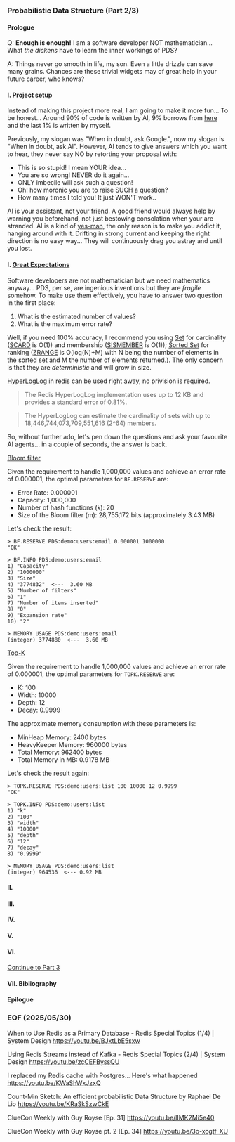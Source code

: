 ### Probabilistic Data Structure (Part 2/3)

#### Prologue
Q: **Enough is enough!** I am a software developer NOT mathematician... What *the dickens* have to learn the inner workings of PDS? 

A: Things never go smooth in life, my son. Even a little drizzle can save many grains. Chances are these trivial widgets may of great help in your future career, who knows? 


#### I. Project setup 
Instead of making this project more real, I am going to make it more fun... To be honest... Around 90% of code is written by AI, 9% borrows from [here](https://github.com/redis-developer/finding-bigfoot-with-semantic-search) and the last 1% is written by myself. 

Previously, my slogan was "When in doubt, ask Google.", now my slogan is "When in doubt, ask AI". However, AI tends to give answers which you want to hear, they never say NO by retorting your proposal with: 
- This is so stupid! I mean YOUR idea... 
- You are so wrong! NEVER do it again... 
- ONLY imbecile will ask such a question!
- Oh! how moronic you are to raise SUCH a question? 
- How many times I told you! It just WON'T work..

 AI is your assistant, not your friend. A good friend would always help by warning you beforehand, not just bestowing consolation when your are stranded. AI is a kind of [yes-man](https://dictionary.cambridge.org/dictionary/english-chinese-traditional/yes-man), the only reason is to make you addict it, hanging around with it. Drifting in strong current and keeping the right direction is no easy way... They will continuously drag you astray and until you lost. 


#### I. [Great Expectations](https://youtu.be/QN6hchvzwjA)
Software developers are not mathematician but we need mathematics anyway... PDS, per se, are ingenious inventions but they are *fragile* somehow. To make use them effectively, you have to answer two question in the first place: 
1. What is the estimated number of values? 
2. What is the maximum error rate? 

Well, if you need 100% accuracy, I recommend you using [Set](https://redis.io/docs/latest/develop/data-types/sets/) for cardinality ([SCARD](https://redis.io/docs/latest/commands/scard/) is O(1)) and membership ([SISMEMBER](https://redis.io/docs/latest/commands/sismember/) is O(1)); [Sorted Set](https://redis.io/docs/latest/develop/data-types/sorted-sets/) for ranking ([ZRANGE](https://redis.io/docs/latest/commands/zrange/) is O(log(N)+M) with N being the number of elements in the sorted set and M the number of elements returned.). The only concern is that they are *deterministic* and will grow in size. 

[HyperLogLog](https://redis.io/docs/latest/develop/data-types/probabilistic/hyperloglogs/) in redis can be used right away, no privision is required. 

> The Redis HyperLogLog implementation uses up to 12 KB and provides a standard error of 0.81%.

> The HyperLogLog can estimate the cardinality of sets with up to 18,446,744,073,709,551,616 (2^64) members.

So, without further ado, let's pen down the questions and ask your favourite AI agents... in a couple of seconds, the answer is back. 

[Bloom filter](https://redis.io/docs/latest/develop/data-types/probabilistic/bloom-filter/)

Given the requirement to handle 1,000,000 values and achieve an error rate of 0.000001, the optimal parameters for `BF.RESERVE` are:
- Error Rate: 0.000001
- Capacity: 1,000,000
- Number of hash functions (k): 20
- Size of the Bloom filter (m): 28,755,172 bits (approximately 3.43 MB)

Let's check the result: 
```
> BF.RESERVE PDS:demo:users:email 0.000001 1000000
"OK"

> BF.INFO PDS:demo:users:email 
1) "Capacity"
2) "1000000"
3) "Size"
4) "3774832"  <---  3.60 MB
5) "Number of filters"
6) "1"
7) "Number of items inserted"
8) "0"
9) "Expansion rate"
10) "2"

> MEMORY USAGE PDS:demo:users:email
(integer) 3774880  <---  3.60 MB
```

[Top-K](https://redis.io/docs/latest/develop/data-types/probabilistic/top-k/)

Given the requirement to handle 1,000,000 values and achieve an error rate of 0.000001, the optimal parameters for `TOPK.RESERVE` are:
- K: 100
- Width: 10000
- Depth: 12
- Decay: 0.9999

The approximate memory consumption with these parameters is:
- MinHeap Memory: 2400 bytes
- HeavyKeeper Memory: 960000 bytes
- Total Memory: 962400 bytes
- Total Memory in MB: 0.9178 MB

Let's check the result again: 
```
> TOPK.RESERVE PDS:demo:users:list 100 10000 12 0.9999
"OK"

> TOPK.INFO PDS:demo:users:list 
1) "k"
2) "100"
3) "width"
4) "10000"
5) "depth"
6) "12"
7) "decay"
8) "0.9999"

> MEMORY USAGE PDS:demo:users:list
(integer) 964536  <--- 0.92 MB
```


#### II. 

#### III. 

#### IV. 

#### V.

#### VI.

[Continue to Part 3](README.3.md)

#### VII. Bibliography 

#### Epilogue

### EOF (2025/05/30)

When to Use Redis as a Primary Database - Redis Special Topics (1/4) | System Design
https://youtu.be/BJxtLbE5sxw

Using Redis Streams instead of Kafka - Redis Special Topics (2/4) | System Design
https://youtu.be/zcCEFByssQU

I replaced my Redis cache with Postgres... Here's what happened
https://youtu.be/KWaShWxJzxQ

Count-Min Sketch: An efficient probabilistic Data Structure by Raphael De Lio
https://youtu.be/KRaSkSzwCkE

ClueCon Weekly with Guy Royse [Ep. 31]
https://youtu.be/lIMK2Mi5e40

ClueCon Weekly with Guy Royse pt. 2 [Ep. 34]
https://youtu.be/3o-xcgtf_XU